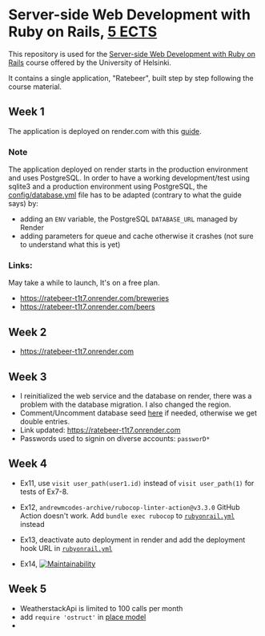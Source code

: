 # Server-side Web Development with Ruby on Rails, [5 ECTS](https://studies.helsinki.fi/courses/course-implementation/otm-7c59477c-a0f6-47ce-9de0-1bc6669a2523/TKT21003)

This repository is used for the [Server-side Web Development with Ruby on Rails](https://github.com/mluukkai/WebPalvelinohjelmointi2023/tree/main?tab=readme-ov-file) course offered by the University of Helsinki.

It contains a single application, "Ratebeer", built step by step following the course material.

## Week 1
The application is deployed on render.com with this [guide](https://render.com/docs/deploy-rails#use-renderyaml-to-deploy).

### Note
The application deployed on render starts in the production environment and uses PostgreSQL. In order to have a working development/test using sqlite3 and a production environment using PostgreSQL, the [config/database.yml](/config/database.yml) file has to be adapted (contrary to what the guide says) by:
  - adding an `ENV` variable, the PostgreSQL `DATABASE_URL` managed by Render
  - adding parameters for queue and cache otherwise it crashes (not sure to understand what this is yet)

### Links:
May take a while to launch, It's on a free plan.
- https://ratebeer-t1t7.onrender.com/breweries
- https://ratebeer-t1t7.onrender.com/beers

## Week 2
- https://ratebeer-t1t7.onrender.com

## Week 3
- I reinitialized the web service and the database on render, there was a problem with the database migration. I also changed the region.
- Comment/Uncomment database seed [here](/bin/render-build.sh) if needed, otherwise we get double entries.
- Link updated: https://ratebeer-t1t7.onrender.com
- Passwords used to signin on diverse accounts: `passworD*`

## Week 4
- Ex11, use `visit user_path(user1.id)` instead of `visit user_path(1)` for tests of Ex7-8.
- Ex12, `andrewmcodes-archive/rubocop-linter-action@v3.3.0` GitHub Action doesn't work. Add `bundle exec rubocop` to [`rubyonrail.yml`](/.github/workflows/rubyonrails.yml) instead
- Ex13, deactivate auto deployment in render and add the deployment hook URL in [`rubyonrail.yml`](/.github/workflows/rubyonrails.yml)

- Ex14, [![Maintainability](https://api.codeclimate.com/v1/badges/b599a0be33fab8a8acc3/maintainability)](https://codeclimate.com/github/sushashi/webdev-rubyonrails/maintainability)

## Week 5

- WeatherstackApi is limited to 100 calls per month
- add `require 'ostruct'` in [place model](/app/models/place.rb)
- 